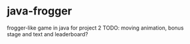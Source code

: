 # java-frogger
frogger-like game in java for project 2
TODO: moving animation, bonus stage and text and leaderboard?
